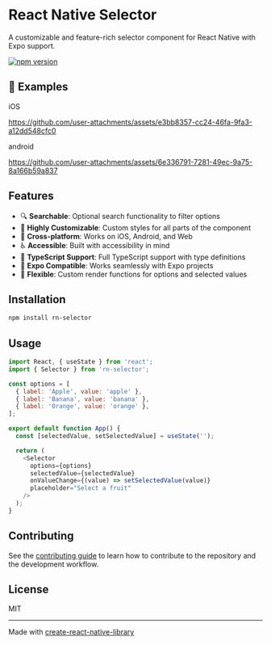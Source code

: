 # React Native Selector

A customizable and feature-rich selector component for React Native with Expo support.

[![npm version](https://img.shields.io/npm/v/rn-selector)](https://www.npmjs.com/package/rn-selector)


## 📲 Examples

iOS

https://github.com/user-attachments/assets/e3bb8357-cc24-46fa-9fa3-a12dd548cfc0


android

https://github.com/user-attachments/assets/6e336791-7281-49ec-9a75-8a166b59a837


## Features

- 🔍 **Searchable**: Optional search functionality to filter options
- 🎨 **Highly Customizable**: Custom styles for all parts of the component
- 📱 **Cross-platform**: Works on iOS, Android, and Web
- ♿ **Accessible**: Built with accessibility in mind
- 🚀 **TypeScript Support**: Full TypeScript support with type definitions
- 🎯 **Expo Compatible**: Works seamlessly with Expo projects
- 🔧 **Flexible**: Custom render functions for options and selected values

## Installation

```sh
npm install rn-selector
```

## Usage

```js
import React, { useState } from 'react';
import { Selector } from 'rn-selector';

const options = [
  { label: 'Apple', value: 'apple' },
  { label: 'Banana', value: 'banana' },
  { label: 'Orange', value: 'orange' },
];

export default function App() {
  const [selectedValue, setSelectedValue] = useState('');

  return (
    <Selector
      options={options}
      selectedValue={selectedValue}
      onValueChange={(value) => setSelectedValue(value)}
      placeholder="Select a fruit"
    />
  );
}
```

## Contributing

See the [contributing guide](CONTRIBUTING.md) to learn how to contribute to the repository and the development workflow.

## License

MIT

---

Made with [create-react-native-library](https://github.com/callstack/react-native-builder-bob)
